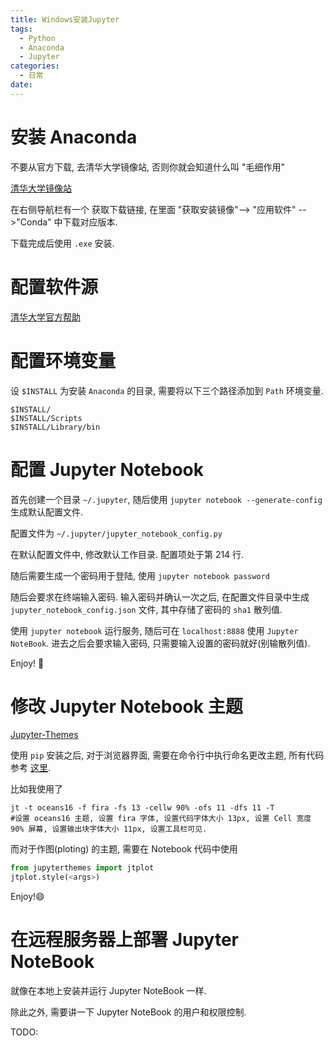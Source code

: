 ```yaml
---
title: Windows安装Jupyter
tags:
  - Python
  - Anaconda
  - Jupyter
categories:
  - 日常
date:
---
```


<!--more-->

# 安装 Anaconda

不要从官方下载, 去清华大学镜像站, 否则你就会知道什么叫 "毛细作用"

[清华大学镜像站](https://mirrors.tuna.tsinghua.edu.cn)

在右侧导航栏有一个 获取下载链接, 在里面 "获取安装镜像"--> "应用软件" -->"Conda" 中下载对应版本.

下载完成后使用 `.exe` 安装.

# 配置软件源

[清华大学官方帮助](https://mirrors.tuna.tsinghua.edu.cn/help/anaconda)

# 配置环境变量

设 `$INSTALL` 为安装 `Anaconda` 的目录, 需要将以下三个路径添加到 `Path` 环境变量.

```
$INSTALL/
$INSTALL/Scripts
$INSTALL/Library/bin
```

# 配置 Jupyter Notebook

首先创建一个目录 `~/.jupyter`, 随后使用 `jupyter notebook --generate-config` 生成默认配置文件.

配置文件为 `~/.jupyter/jupyter_notebook_config.py`

在默认配置文件中, 修改默认工作目录. 配置项处于第 214 行.

随后需要生成一个密码用于登陆, 使用 `jupyter notebook password`

随后会要求在终端输入密码. 输入密码并确认一次之后, 在配置文件目录中生成 `jupyter_notebook_config.json` 文件, 其中存储了密码的 `sha1` 散列值.

使用 `jupyter notebook` 运行服务, 随后可在 `localhost:8888` 使用 `Jupyter NoteBook`. 进去之后会要求输入密码, 只需要输入设置的密码就好(别输散列值).

Enjoy! 🙂

# 修改 Jupyter Notebook 主题

[Jupyter-Themes](https://github.com/dunovank/jupyter-themes)

使用 `pip` 安装之后, 对于浏览器界面, 需要在命令行中执行命名更改主题, 所有代码参考 [这里](https://github.com/dunovank/jupyter-themes#command-line-usage).

比如我使用了

```
jt -t oceans16 -f fira -fs 13 -cellw 90% -ofs 11 -dfs 11 -T
#设置 oceans16 主题, 设置 fira 字体, 设置代码字体大小 13px, 设置 Cell 宽度 90% 屏幕, 设置输出块字体大小 11px, 设置工具栏可见.
```

而对于作图(ploting) 的主题, 需要在 Notebook 代码中使用

```py
from jupyterthemes import jtplot
jtplot.style(<args>)
```

Enjoy!😄

# 在远程服务器上部署 Jupyter NoteBook

就像在本地上安装并运行 Jupyter NoteBook 一样.

除此之外, 需要讲一下 Jupyter NoteBook 的用户和权限控制.

TODO: